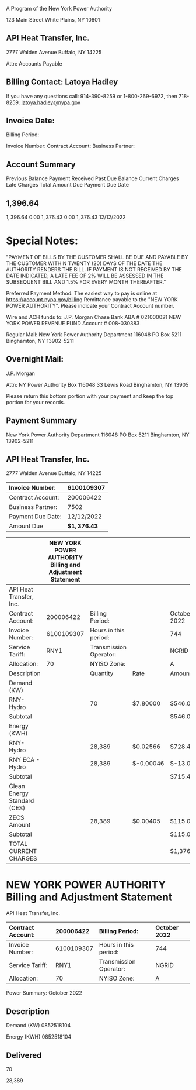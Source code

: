 A Program of the New York Power Authority

123 Main Street
White Plains, NY 10601

## API Heat Transfer, Inc.

2777 Walden Avenue
Buffalo, NY 14225

Attn: Accounts Payable

## Billing Contact: Latoya Hadley

If you have any questions call: 914-390-8259
or 1-800-269-6972, then 718-8259.
latoya.hadley@nypa.gov

## Invoice Date:

Billing Period:

Invoice Number:
Contract Account:
Business Partner:

## Account Summary

Previous Balance
Payment Received
Past Due Balance
Current Charges
Late Charges
Total Amount Due
Payment Due Date

## 1,396.64

$1,396.64$
$0.00$
$1,376.43$
$0.00$
$1,376.43$
12/12/2022

# Special Notes: 

"PAYMENT OF BILLS BY THE CUSTOMER SHALL BE DUE AND PAYABLE BY THE CUSTOMER WITHIN TWENTY (20) DAYS OF THE DATE THE AUTHORITY RENDERS THE BILL. IF PAYMENT IS NOT RECEIVED BY THE DATE INDICATED, A LATE FEE OF 2\% WILL BE ASSESSED IN THE SUBSEQUENT BILL AND 1.5\% FOR EVERY MONTH THEREAFTER."

Preferred Payment Method: The easiest way to pay is online at https://account.nypa.gov/billing Remittance payable to the "NEW YORK POWER AUTHORITY". Please indicate your Contract Account number.

Wire and ACH funds to:
J.P. Morgan Chase Bank ABA \# 021000021 NEW YORK POWER REVENUE FUND Account \# 008-030383

Regular Mail:
New York Power Authority
Department 116048
PO Box 5211
Binghamton, NY 13902-5211

## Overnight Mail:

J.P. Morgan

Attn: NY Power Authority Box 116048
33 Lewis Road
Binghamton, NY 13905

Please return this bottom portion with your payment and keep the top portion for your records.

## Payment Summary

New York Power Authority
Department 116048
PO Box 5211
Binghamton, NY 13902-5211

## API Heat Transfer, Inc.

2777 Walden Avenue
Buffalo, NY 14225

| Invoice Number: | 6100109307 |
| :-- | :-- |
| Contract Account: | 200006422 |
| Business Partner: | 7502 |
| Payment Due Date: | 12/12/2022 |
| Amount Due | $\mathbf{\$ 1 , 3 7 6 . 4 3}$ |

|   | NEW YORK POWER AUTHORITY Billing and Adjustment Statement |   |   |   |
| --- | --- | --- | --- | --- |
|  API Heat Transfer, Inc. |  |  |  |   |
|  Contract Account: | 200006422 | Billing Period: |   | October 2022  |
|  Invoice Number: | 6100109307 | Hours in this period: |   | 744  |
|  Service Tariff: | RNY1 | Transmission Operator: |   | NGRID  |
|  Allocation: | 70 | NYISO Zone: |   | A  |
|  Description |  | Quantity | Rate | Amount  |
|  Demand (KW) |  |  |  |   |
|  RNY-Hydro |  | 70 | $7.80000 | $546.00  |
|  Subtotal |  |  |  | $546.00  |
|  Energy (KWH) |  |  |  |   |
|  RNY-Hydro |  | 28,389 | $0.02566 | $728.46  |
|  RNY ECA - Hydro |  | 28,389 | $-0.00046 | $-13.06  |
|  Subtotal |  |  |  | $715.40  |
|  Clean Energy Standard (CES) |  |  |  |   |
|  ZECS Amount |  | 28,389 | $0.00405 | $115.03  |
|  Subtotal |  |  |  | $115.03  |
|  TOTAL CURRENT CHARGES |  |  |  | $1,376.43  |

# NEW YORK POWER AUTHORITY <br> Billing and Adjustment Statement 

API Heat Transfer, Inc.

| Contract Account: | 200006422 | Billing Period: | October 2022 |
| :-- | :-- | :-- | :-- |
| Invoice Number: | 6100109307 | Hours in this period: | 744 |
| Service Tariff: | RNY1 | Transmission Operator: | NGRID |
| Allocation: | 70 | NYISO Zone: | A |

Power Summary: October 2022

## Description

Demand (KW)
0852518104

Energy (KWH)
0852518104

## Delivered

70

28,389

